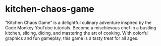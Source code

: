 # kitchen-chaos-game
"Kitchen Chaos Game" is a delightful culinary adventure inspired by the Code Monkey YouTube tutorials. Become a mischievous chef in a bustling kitchen, slicing, dicing, and mastering the art of cooking. With colorful graphics and fun gameplay, this game is a tasty treat for all ages.
